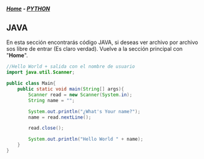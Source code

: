 #####  <a href="/">Home</a> - <a href="/code/python/">PYTHON</a>

## JAVA

En esta sección encontrarás código JAVA, si deseas ver archivo por archivo sos libre de entrar (Es claro verdad). Vuelve a la sección principal con "**Home**".

```java
//Hello World + salida con el nombre de usuario
import java.util.Scanner;

public class Main{
    public static void main(String[] args){
        Scanner read = new Scanner(System.in);
        String name = "";

        System.out.println("¿What's Your name?");
        name = read.nextLine();

        read.close();

        System.out.println("Hello World " + name);
    }
}
```